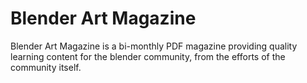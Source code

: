 # Blender Art Magazine

Blender Art Magazine is a bi-monthly PDF magazine providing quality learning content for the blender community, from the efforts of the community itself.
